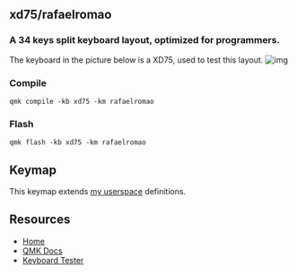 ## xd75/rafaelromao
### A 34 keys split keyboard layout, optimized for programmers.

The keyboard in the picture below is a XD75, used to test this layout.
![img](https://i.imgur.com/Cmk4DBd.jpg)

### Compile

`qmk compile -kb xd75 -km rafaelromao`

### Flash

`qmk flash -kb xd75 -km rafaelromao`

## Keymap

This keymap extends [my userspace](../../../../../users/rafaelromao/readme.md) definitions.

## Resources

- [Home](https://github.com/rafaelromao/keyboards)
- [QMK Docs](https://docs.qmk.fm)
- [Keyboard Tester](https://config.qmk.fm/#/test)
